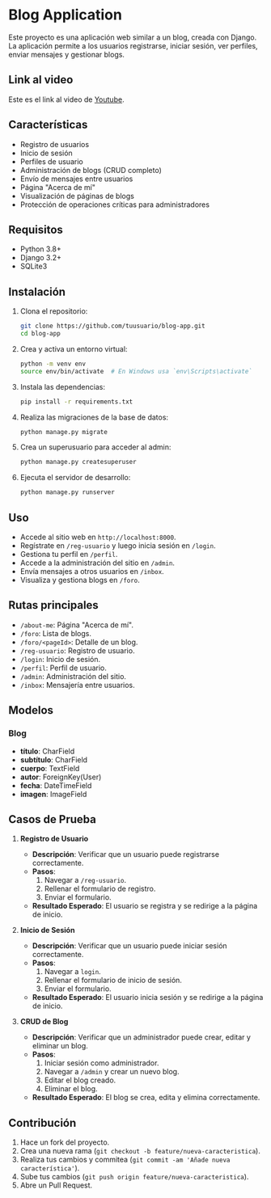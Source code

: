 # Blog Application

Este proyecto es una aplicación web similar a un blog, creada con Django. La aplicación permite a los usuarios registrarse, iniciar sesión, ver perfiles, enviar mensajes y gestionar blogs.
## Link al video

Este es el link al video de [Youtube](https://youtu.be/iY8PNJHil3o).

## Características

- Registro de usuarios
- Inicio de sesión
- Perfiles de usuario
- Administración de blogs (CRUD completo)
- Envío de mensajes entre usuarios
- Página "Acerca de mí"
- Visualización de páginas de blogs
- Protección de operaciones críticas para administradores

## Requisitos

- Python 3.8+
- Django 3.2+
- SQLite3

## Instalación

1. Clona el repositorio:
   ```bash
   git clone https://github.com/tuusuario/blog-app.git
   cd blog-app
   ```

2. Crea y activa un entorno virtual:
   ```bash
   python -m venv env
   source env/bin/activate  # En Windows usa `env\Scripts\activate`
   ```

3. Instala las dependencias:
   ```bash
   pip install -r requirements.txt
   ```

4. Realiza las migraciones de la base de datos:
   ```bash
   python manage.py migrate
   ```

5. Crea un superusuario para acceder al admin:
   ```bash
   python manage.py createsuperuser
   ```

6. Ejecuta el servidor de desarrollo:
   ```bash
   python manage.py runserver
   ```

## Uso

- Accede al sitio web en `http://localhost:8000`.
- Regístrate en `/reg-usuario` y luego inicia sesión en `/login`.
- Gestiona tu perfil en `/perfil`.
- Accede a la administración del sitio en `/admin`.
- Envía mensajes a otros usuarios en `/inbox`.
- Visualiza y gestiona blogs en `/foro`.

## Rutas principales

- `/about-me`: Página "Acerca de mí".
- `/foro`: Lista de blogs.
- `/foro/<pageId>`: Detalle de un blog.
- `/reg-usuario`: Registro de usuario.
- `/login`: Inicio de sesión.
- `/perfil`: Perfil de usuario.
- `/admin`: Administración del sitio.
- `/inbox`: Mensajería entre usuarios.

## Modelos

### Blog
- **título**: CharField
- **subtítulo**: CharField
- **cuerpo**: TextField
- **autor**: ForeignKey(User)
- **fecha**: DateTimeField
- **imagen**: ImageField

## Casos de Prueba

1. **Registro de Usuario**
   - **Descripción**: Verificar que un usuario puede registrarse correctamente.
   - **Pasos**:
     1. Navegar a `/reg-usuario`.
     2. Rellenar el formulario de registro.
     3. Enviar el formulario.
   - **Resultado Esperado**: El usuario se registra y se redirige a la página de inicio.

2. **Inicio de Sesión**
   - **Descripción**: Verificar que un usuario puede iniciar sesión correctamente.
   - **Pasos**:
     1. Navegar a `login`.
     2. Rellenar el formulario de inicio de sesión.
     3. Enviar el formulario.
   - **Resultado Esperado**: El usuario inicia sesión y se redirige a la página de inicio.

3. **CRUD de Blog**
   - **Descripción**: Verificar que un administrador puede crear, editar y eliminar un blog.
   - **Pasos**:
     1. Iniciar sesión como administrador.
     2. Navegar a `/admin` y crear un nuevo blog.
     3. Editar el blog creado.
     4. Eliminar el blog.
   - **Resultado Esperado**: El blog se crea, edita y elimina correctamente.

## Contribución

1. Hace un fork del proyecto.
2. Crea una nueva rama (`git checkout -b feature/nueva-caracteristica`).
3. Realiza tus cambios y commitea (`git commit -am 'Añade nueva característica'`).
4. Sube tus cambios (`git push origin feature/nueva-caracteristica`).
5. Abre un Pull Request.
